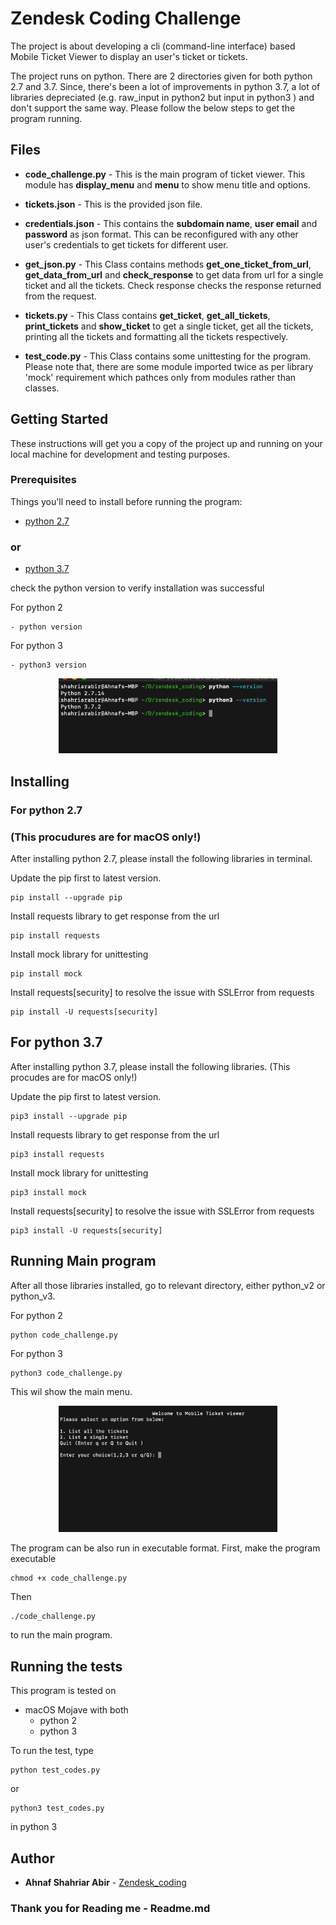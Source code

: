 # Zendesk Coding Challenge

The project is about developing a cli (command-line interface) based Mobile Ticket Viewer to display an user's ticket or tickets.

The project runs on python. There are 2 directories given for both python 2.7 and 3.7. Since, there's been a lot of improvements in python 3.7, 
a lot of libraries depreciated (e.g. raw_input in python2 but input in python3 ) and don't support the same way. Please follow the below steps to get the program running.
## Files 

* **code_challenge.py** - This is the main program of ticket viewer. This module has **display_menu** and **menu**
to show menu title and options.

* **tickets.json** - This is the provided json file.

* **credentials.json** - This contains the **subdomain name**, **user email** and **password** as json format.
This can be reconfigured with any other user's credentials to get tickets for different user.

* **get_json.py** - This Class contains methods **get_one_ticket_from_url**, **get_data_from_url** and **check_response**
to get data from url for a single ticket and all the tickets. Check response checks the response returned from the request.


* **tickets.py** - This Class contains  **get_ticket**, **get_all_tickets**, **print_tickets** and **show_ticket**
to get a single ticket, get all the tickets, printing all the tickets and formatting all the tickets respectively.

* **test_code.py** - This Class contains some unittesting for the program. Please note that, there are some module imported twice as per library 'mock' requirement
which pathces only from modules rather than classes.



## Getting Started
These instructions will get you a copy of the project up and running on your local machine for development and testing purposes. 


### Prerequisites

Things you'll need to install before running the program:

* [python 2.7](https://www.python.org/downloads/release/python-2716/) 
### or
* [python 3.7](https://www.python.org/downloads/release/python-373/)

check the python version to verify installation was successful

For python 2
 ```
- python version
 ```
 
 For python 3
 ```
- python3 version
 ```
<p align="center">
  <img src="images/version_check.png" width="350" title="hover text">
</p>

 
## Installing
### For python 2.7
### (This procudures are for macOS only!)
After installing python 2.7, please install the following libraries in terminal. 

Update the pip first to latest version.
 ```
pip install --upgrade pip
 ```

Install requests library to get response from the url
 ```
pip install requests
```
Install mock library for unittesting 
```
pip install mock
```

Install requests[security] to resolve the issue with SSLError from requests
```
pip install -U requests[security]
```

## For python 3.7
After installing python 3.7, please install the following libraries. (This procudes are for macOS only!)

Update the pip first to latest version.
 ```
pip3 install --upgrade pip
 ```

Install requests library to get response from the url
 ```
pip3 install requests
```
Install mock library for unittesting 
```
pip3 install mock
```

Install requests[security] to resolve the issue with SSLError from requests
```
pip3 install -U requests[security]
```

## Running Main program
After all those libraries installed, go to relevant directory, either python_v2 or python_v3.

For python 2
```
python code_challenge.py
```

For python 3
```
python3 code_challenge.py
```
This wil show the main menu.

<p align="center">
  <img src="images/menu.png" width="350" title="hover text">
</p>

The program can be also run in executable format.
First, make the program executable
```
chmod +x code_challenge.py 
```
Then 
```
./code_challenge.py
```
to run the main program.

## Running the tests

This program is tested on 
- macOS Mojave with both
   - python 2
   - python 3
   
To run the test, type
```
python test_codes.py
```
or 
```
python3 test_codes.py
```
in python 3

## Author

* **Ahnaf Shahriar Abir** - [Zendesk_coding](https://github.com/AhnafShahriarAbir/zendesk_coding)

### Thank you for Reading me          - Readme.md
